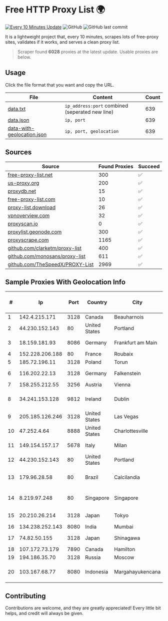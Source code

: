 
# Free HTTP Proxy List 🌍

[![Every 10 Minutes Update](https://github.com/mertguvencli/http-proxy-list/actions/workflows/main.yml/badge.svg?branch=main)](https://github.com/mertguvencli/http-proxy-list/actions/workflows/main.yml)
![GitHub](https://img.shields.io/github/license/mertguvencli/http-proxy-list)
![GitHub last commit](https://img.shields.io/github/last-commit/mertguvencli/http-proxy-list)

It is a lightweight project that, every 10 minutes, scrapes lots of free-proxy sites, validates if it works, and serves a clean proxy list.


> Scraper found **6028** proxies at the latest update. Usable proxies are below.

## Usage

Click the file format that you want and copy the URL.


|File|Content|Count|
|----|-------|-----|
|[data.txt](https://raw.githubusercontent.com/mertguvencli/http-proxy-list/main/proxy-list/data.txt)|`ip_address:port` combined (seperated new line)|639|
|[data.json](https://raw.githubusercontent.com/mertguvencli/http-proxy-list/main/proxy-list/data.json)|`ip, port`|639|
|[data-with-geolocation.json](https://raw.githubusercontent.com/mertguvencli/http-proxy-list/main/proxy-list/data-with-geolocation.json)|`ip, port, geolocation`|639|

## Sources

|Source|Found Proxies|Succeed|
|------|-------------|-------|
|[free-proxy-list.net](https://free-proxy-list.net)|300|✅|
|[us-proxy.org](https://www.us-proxy.org)|200|✅|
|[proxydb.net](http://proxydb.net)|15|✅|
|[free-proxy-list.com](https://free-proxy-list.com/?page=&port=&type%5B%5D=http&type%5B%5D=https&up_time=0&search=Search)|10|✅|
|[proxy-list.download](https://www.proxy-list.download/HTTP)|26|✅|
|[vpnoverview.com](https://vpnoverview.com/privacy/anonymous-browsing/free-proxy-servers)|32|✅|
|[proxyscan.io](https://www.proxyscan.io)|0|✅|
|[proxylist.geonode.com](https://proxylist.geonode.com/api/proxy-list?limit=300&page=1&sort_by=lastChecked&sort_type=desc&protocols=http,https)|300|✅|
|[proxyscrape.com](https://api.proxyscrape.com/v2/?request=displayproxies&protocol=http&timeout=10000&country=all&ssl=all&anonymity=all)|1165|✅|
|[github.com/clarketm/proxy-list](https://raw.githubusercontent.com/clarketm/proxy-list/master/proxy-list-raw.txt)|400|✅|
|[github.com/monosans/proxy-list](https://raw.githubusercontent.com/monosans/proxy-list/main/proxies/http.txt)|611|✅|
|[github.com/TheSpeedX/PROXY-List](https://raw.githubusercontent.com/TheSpeedX/PROXY-List/master/http.txt)|2969|✅|


## Sample Proxies With Geolocation Info

|#|Ip|Port|Country|City|Internet Service Provider|
|-|--|----|-------|----|-------------------------|
|1|142.4.215.171|3128|Canada|Beauharnois|OVH SAS|
|2|44.230.152.143|80|United States|Portland|Amazon.com, Inc.|
|3|18.159.181.93|8086|Germany|Frankfurt am Main|Amazon.com, Inc.|
|4|152.228.206.188|80|France|Roubaix|OVH SAS|
|5|185.72.196.11|3128|Poland|Torun|Data Space|
|6|116.202.22.13|3128|Germany|Falkenstein|Hetzner Online GmbH|
|7|158.255.212.55|3256|Austria|Vienna|EDIS GmbH|
|8|34.241.153.128|9812|Ireland|Dublin|Amazon Technologies Inc.|
|9|205.185.126.246|3128|United States|Las Vegas|FranTech Solutions|
|10|47.252.4.64|8888|United States|Charlottesville|Alibaba.com LLC|
|11|149.154.157.17|5678|Italy|Milan|M247 Europe SRL|
|12|44.230.152.143|80|United States|Portland|Amazon.com, Inc.|
|13|179.96.28.58|80|Brazil|Calcilandia|G8 NETWORKS LTDA|
|14|8.219.97.248|80|Singapore|Singapore|Alibaba (US) Technology Co., Ltd.|
|15|20.210.26.214|3128|Japan|Tokyo|Microsoft Corporation|
|16|134.238.252.143|8080|India|Mumbai|Google LLC|
|17|74.82.50.155|3128|Japan|Shinagawa|Hurricane Electric|
|18|107.172.73.179|7890|Canada|Hamilton|ColoCrossing|
|19|194.186.35.70|3128|Russia|Moscow|SOVAM|
|20|103.167.68.77|8080|Indonesia|Margahayukencana|PT Kataji Nukami Indonesia|



## Contributing

Contributions are welcome, and they are greatly appreciated! Every
little bit helps, and credit will always be given.

